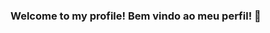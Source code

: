 ### Welcome to my profile! Bem vindo ao meu perfil! 👋

<!--
**LeonardoDelfinoA/LeonardoDelfinoA** is a ✨ _special_ ✨ repository because its `README.md` (this file) appears on your GitHub profile.

<img align="center" src="https://github-readme-stats.vercel.app/api/top-langs/?username=LeonardoDelfinoA&theme=dark" />
